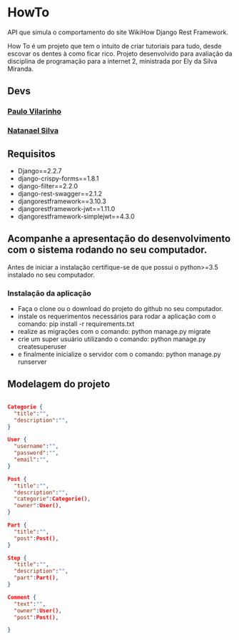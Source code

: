 # HowTo

API que simula o comportamento do site WikiHow Django Rest Framework.

How To é um projeto que tem o intuito de criar tutoriais para tudo, desde escovar os dentes à como ficar rico. Projeto desenvolvido para avaliação da disciplina de programação para a internet 2, ministrada por Ely da Silva Miranda.

## Devs

<h3><a href="https://github.com/PauloVilarinho">Paulo Vilarinho</a></h3>

<h3><a href="https://github.com/xispituao">Natanael Silva</a></h3>

## Requisitos
 - Django==2.2.7
 - django-crispy-forms==1.8.1
 - django-filter==2.2.0
 - django-rest-swagger==2.1.2
 - djangorestframework==3.10.3
 - djangorestframework-jwt==1.11.0
 - djangorestframework-simplejwt==4.3.0


## Acompanhe a apresentação do desenvolvimento com o sistema rodando no seu computador.

Antes de iniciar a instalação certifique-se de que possui o python>=3.5 instalado no seu computador.

### Instalação da aplicação
 - Faça o clone ou o download do projeto do github no seu computador.
 - instale os requerimentos necessários para rodar a aplicação com o comando: pip install -r requirements.txt
 - realize as migrações com o comando: python manage.py migrate
 - crie um super usuário utilizando o comando: python manage.py createsuperuser
 - e finalmente inicialize o servidor com o comando: python manage.py runserver


## Modelagem do projeto
```json

Categorie {
  "title":"",
  "description":"",
}

User {
  "username":"",
  "password":"",
  "email":"",
}

Post {
  "title":"",
  "description":"",  
  "categorie":Categorie(),
  "owner":User(),
}

Part {
  "title":"",
  "post":Post(),
}

Step {
  "title":"",
  "description":"",  
  "part":Part(),
}

Comment {
  "text":"",
  "owner":User(),  
  "post":Post(),

}

```
